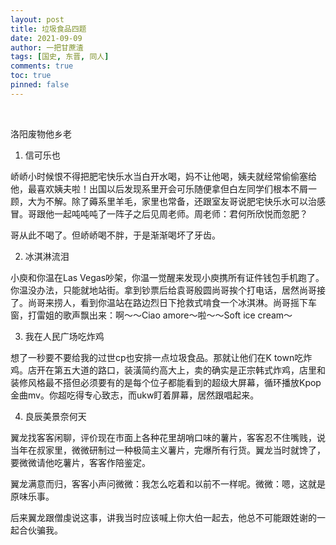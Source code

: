 ```yaml
---
layout: post
title: 垃圾食品四题
date: 2021-09-09
author: 一把甘蔗渣
tags: [国史, 东晋, 同人]
comments: true
toc: true
pinned: false
---
```

<br/>

洛阳废物他乡老


1. 信可乐也

峤峤小时候恨不得把肥宅快乐水当白开水喝，妈不让他喝，姨夫就经常偷偷塞给他，最喜欢姨夫啦！出国以后发现系里开会可乐随便拿但白左同学们根本不屑一顾，大为不解。除了薅系里羊毛，家里也常备，还跟室友哥说肥宅快乐水可以治感冒。哥跟他一起吨吨吨了一阵子之后见周老师。周老师：君何所欣悦而忽肥？

哥从此不喝了。但峤峤喝不胖，于是渐渐喝坏了牙齿。


2. 冰淇淋流泪

小庾和你温在Las  Vegas吵架，你温一觉醒来发现小庾携所有证件钱包手机跑了。你温没办法，只能就地站街。拿到钞票后给袁哥殷圆尚哥挨个打电话，居然尚哥接了。尚哥来捞人，看到你温站在路边烈日下抢救式啃食一个冰淇淋。尚哥摇下车窗，打雷姐的歌声飘出来：啊～～Ciao  amore～啦～～Soft ice cream～


3.  我在人民广场吃炸鸡 

想了一秒要不要给我的过世cp也安排一点垃圾食品。那就让他们在K  town吃炸鸡。店开在第五大道的路口，装潢简约高大上，卖的确实是正宗韩式炸鸡，店里和装修风格最不搭但必须要有的是每个位子都能看到的超级大屏幕，循环播放Kpop金曲mv。你超吃得专心致志，而ukw盯着屏幕，居然跟唱起来。


4. 良辰美景奈何天

翼龙找客客闲聊，评价现在市面上各种花里胡哨口味的薯片，客客忍不住嘴贱，说当年在叔家里，微微研制过一种极简主义薯片，完爆所有行货。翼龙当时就馋了，要微微请他吃薯片，客客作陪鉴定。

翼龙满意而归，客客小声问微微：我怎么吃着和以前不一样呢。微微：嗯，这就是原味乐事。

后来翼龙跟僧虔说这事，讲我当时应该喊上你大伯一起去，他总不可能跟姓谢的一起合伙骗我。
